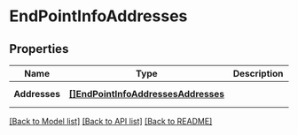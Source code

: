 # EndPointInfoAddresses

## Properties
Name | Type | Description | Notes
------------ | ------------- | ------------- | -------------
**Addresses** | [**[]EndPointInfoAddressesAddresses**](EndPointInfoAddresses_addresses.md) |  | [default to null]

[[Back to Model list]](../README.md#documentation-for-models) [[Back to API list]](../README.md#documentation-for-api-endpoints) [[Back to README]](../README.md)


